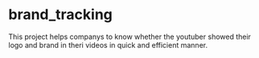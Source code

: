 # brand_tracking
This project helps companys to know whether the youtuber showed their logo and brand in theri videos in quick and efficient manner.
